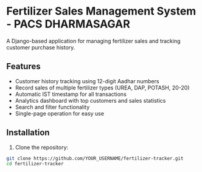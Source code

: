 # Fertilizer Sales Management System - PACS DHARMASAGAR

A Django-based application for managing fertilizer sales and tracking customer purchase history.

## Features

- Customer history tracking using 12-digit Aadhar numbers
- Record sales of multiple fertilizer types (UREA, DAP, POTASH, 20-20)
- Automatic IST timestamp for all transactions
- Analytics dashboard with top customers and sales statistics
- Search and filter functionality
- Single-page operation for easy use

## Installation

1. Clone the repository:
```bash
git clone https://github.com/YOUR_USERNAME/fertilizer-tracker.git
cd fertilizer-tracker